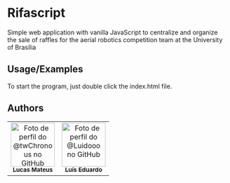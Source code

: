 # Rifascript

Simple web application with vanilla JavaScript to centralize and organize the sale of raffles for the aerial robotics competition team at the University of Brasília

## Usage/Examples
To start the program, just double click the index.html file.

## Authors  

<table>
    <tr>
      <td align="center">
        <a href="https://github.com/twChronous">
          <img src="https://github.com/twChronous.png" width="100px;" alt="Foto de perfil do @twChronous no GitHub"/><br>
          <sub>
            <b>Lucas Mateus</b>
          </sub>
        </a>
      </td>
      <td align="center">
        <a href="https://github.com/Luidooo">
          <img src="https://github.com/Luidooo.png" width="100px;" alt="Foto de perfil do @Luidooo no GitHub"/><br>
          <sub>
            <b>Luís Eduardo</b>
          </sub>
        </a>
      </td>
    </tr>
</table>
